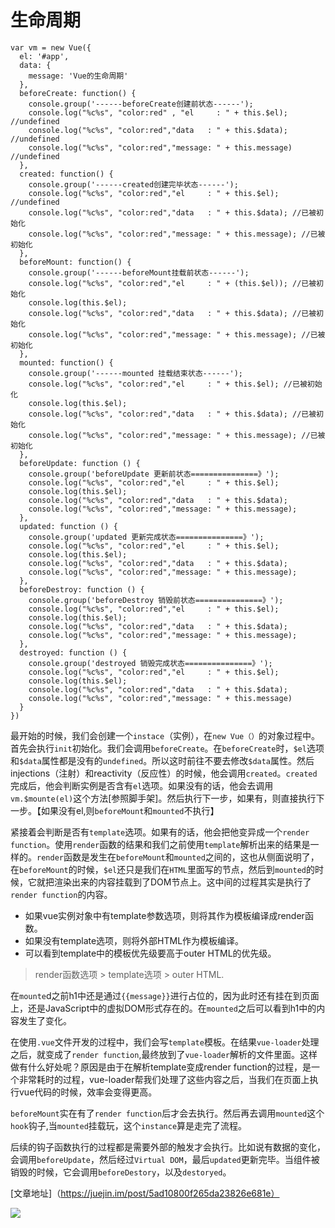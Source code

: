# 生命周期

```
var vm = new Vue({
  el: '#app',
  data: {
    message: 'Vue的生命周期'
  },
  beforeCreate: function() {
    console.group('------beforeCreate创建前状态------');
    console.log("%c%s", "color:red" , "el     : " + this.$el); //undefined
    console.log("%c%s", "color:red","data   : " + this.$data); //undefined 
    console.log("%c%s", "color:red","message: " + this.message)  //undefined 
  },
  created: function() {
    console.group('------created创建完毕状态------');
    console.log("%c%s", "color:red","el     : " + this.$el); //undefined
    console.log("%c%s", "color:red","data   : " + this.$data); //已被初始化 
    console.log("%c%s", "color:red","message: " + this.message); //已被初始化
  },
  beforeMount: function() {
    console.group('------beforeMount挂载前状态------');
    console.log("%c%s", "color:red","el     : " + (this.$el)); //已被初始化
    console.log(this.$el);
    console.log("%c%s", "color:red","data   : " + this.$data); //已被初始化  
    console.log("%c%s", "color:red","message: " + this.message); //已被初始化  
  },
  mounted: function() {
    console.group('------mounted 挂载结束状态------');
    console.log("%c%s", "color:red","el     : " + this.$el); //已被初始化
    console.log(this.$el);    
    console.log("%c%s", "color:red","data   : " + this.$data); //已被初始化
    console.log("%c%s", "color:red","message: " + this.message); //已被初始化 
  },
  beforeUpdate: function () {
    console.group('beforeUpdate 更新前状态===============》');
    console.log("%c%s", "color:red","el     : " + this.$el);
    console.log(this.$el);   
    console.log("%c%s", "color:red","data   : " + this.$data); 
    console.log("%c%s", "color:red","message: " + this.message); 
  },
  updated: function () {
    console.group('updated 更新完成状态===============》');
    console.log("%c%s", "color:red","el     : " + this.$el);
    console.log(this.$el); 
    console.log("%c%s", "color:red","data   : " + this.$data); 
    console.log("%c%s", "color:red","message: " + this.message); 
  },
  beforeDestroy: function () {
    console.group('beforeDestroy 销毁前状态===============》');
    console.log("%c%s", "color:red","el     : " + this.$el);
    console.log(this.$el);    
    console.log("%c%s", "color:red","data   : " + this.$data); 
    console.log("%c%s", "color:red","message: " + this.message); 
  },
  destroyed: function () {
    console.group('destroyed 销毁完成状态===============》');
    console.log("%c%s", "color:red","el     : " + this.$el);
    console.log(this.$el);  
    console.log("%c%s", "color:red","data   : " + this.$data); 
    console.log("%c%s", "color:red","message: " + this.message)
  }
})
```

最开始的时候，我们会创建一个`instace`（实例），在`new Vue（）`的对象过程中。首先会执行`init`初始化。我们会调用`beforeCreate`。在`beforeCreate`时，`$el`选项和`$data`属性都是没有的`undefined`。所以这时前往不要去修改`$data`属性。然后injections（注射）和reactivity（反应性）的时候，他会调用`created`。`created`完成后，他会判断实例是否含有`el`选项。如果没有的话，他会去调用`vm.$mounte(el)`这个方法[参照脚手架]。然后执行下一步，如果有，则直接执行下一步。【如果没有el,则`beforeMount`和`mounted`不执行】

紧接着会判断是否有`template`选项。如果有的话，他会把他变异成一个`render function`。使用`render`函数的结果和我们之前使用`template`解析出来的结果是一样的。`render`函数是发生在`beforeMount`和`mounted`之间的，这也从侧面说明了，在`beforeMount`的时候，`$el`还只是我们在`HTML`里面写的节点，然后到`mounted`的时候，它就把渲染出来的内容挂载到了DOM节点上。这中间的过程其实是执行了`render function`的内容。

* 如果vue实例对象中有template参数选项，则将其作为模板编译成render函数。
* 如果没有template选项，则将外部HTML作为模板编译。
* 可以看到template中的模板优先级要高于outer HTML的优先级。
> render函数选项 > template选项 > outer HTML.

在`mounte`d之前h1中还是通过`{{message}}`进行占位的，因为此时还有挂在到页面上，还是JavaScript中的虚拟DOM形式存在的。在`mounted`之后可以看到h1中的内容发生了变化。

在使用`.vue`文件开发的过程中，我们会写`template`模板。在结果`vue-loader`处理之后，就变成了`render function`,最终放到了`vue-loader`解析的文件里面。这样做有什么好处呢？原因是由于在解析template变成render function的过程，是一个非常耗时的过程，vue-loader帮我们处理了这些内容之后，当我们在页面上执行vue代码的时候，效率会变得更高。

`beforeMount`实在有了`render function`后才会去执行。然后再去调用`mounted`这个`hook`钩子,当`mounted`挂载玩，这个`instance`算是走完了流程。

后续的钩子函数执行的过程都是需要外部的触发才会执行。比如说有数据的变化，会调用`beforeUpdate`，然后经过`Virtual DOM`，最后`updated`更新完毕。当组件被销毁的时候，它会调用`beforeDestory`，以及`destoryed`。

[文章地址]（https://juejin.im/post/5ad10800f265da23826e681e）

![](/assets/162c087d49e9be5d)